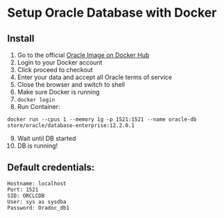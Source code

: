 # Setup Oracle Database with Docker
## Install
1. Go to the official [Oracle Image on Docker Hub](https://hub.docker.com/_/oracle-database-enterprise-edition)
2. Login to your Docker account
3. Click proceed to checkout
4. Enter your data and accept all Oracle terms of service
5. Close the browser and switch to shell
6. Make sure Docker is running
7. `docker login`
8. Run Container:
```
docker run --cpus 1 --memory 1g -p 1521:1521 --name oracle-db store/oracle/database-enterprise:12.2.0.1
```
9. Wait until DB started
10. DB is running!

## Default credentials:
```
Hostname: localhost
Port: 1521
SID: ORCLCDB
User: sys as sysdba
Password: Oradoc_db1
```